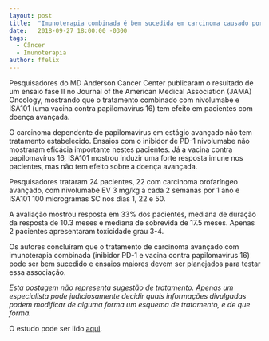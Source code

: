 ```yaml
---
layout: post
title:  "Imunoterapia combinada é bem sucedida em carcinoma causado por papilomavírus 16"
date:   2018-09-27 18:00:00 -0300
tags:
  - Câncer
  - Imunoterapia 
author: ffelix
---
```

Pesquisadores do MD Anderson Cancer Center publicaram o resultado de um ensaio fase II no Journal of the American Medical Association (JAMA) Oncology, mostrando que o tratamento combinado com nivolumabe e ISA101 (uma vacina contra papilomavírus 16) tem efeito em pacientes com doença avançada. 
<!--more-->

O carcinoma dependente de papilomavírus em estágio avançado não tem tratamento estabelecido. Ensaios com o inibidor de PD-1 nivolumabe não mostraram eficácia importante nestes pacientes. Já a vacina contra papilomavírus 16, ISA101 mostrou induzir uma forte resposta imune nos pacientes, mas não tem efeito sobre a doença avançada.

Pesquisadores trataram 24 pacientes, 22 com carcinoma orofaríngeo avançado, com nivolumabe EV 3 mg/kg a cada 2 semanas por 1 ano e ISA101 100 microgramas SC nos dias 1, 22 e 50.

A avaliação mostrou resposta em 33% dos pacientes, mediana de duração da resposta de 10.3 meses e mediana de sobrevida de 17.5 meses. Apenas 2 pacientes apresentaram toxicidade grau 3-4. 

Os autores concluíram que o tratamento de carcinoma avançado com imunoterapia combinada (inibidor PD-1 e  vacina contra papilomavírus 16) pode ser bem sucedido e ensaios maiores devem ser planejados para testar essa associação.

_Esta postagem não representa sugestão de tratamento. Apenas um especialista pode judiciosamente decidir quais informações divulgadas podem modificar de alguma forma um esquema de tratamento, e de que forma._ 

O estudo pode ser lido [aqui](http://bit.ly/fhcflxXt).

